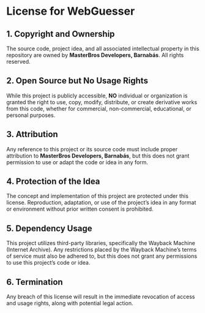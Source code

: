 # License for WebGuesser

## 1. Copyright and Ownership
The source code, project idea, and all associated intellectual property in this repository are owned by **MasterBros Developers, Barnabás**. All rights reserved.

## 2. Open Source but No Usage Rights
While this project is publicly accessible, **NO** individual or organization is granted the right to use, copy, modify, distribute, or create derivative works from this code, whether for commercial, non-commercial, educational, or personal purposes.

## 3. Attribution
Any reference to this project or its source code must include proper attribution to **MasterBros Developers, Barnabás**, but this does not grant permission to use or adapt the code or idea in any form.

## 4. Protection of the Idea
The concept and implementation of this project are protected under this license. Reproduction, adaptation, or use of the project’s idea in any format or environment without prior written consent is prohibited.

## 5. Dependency Usage
This project utilizes third-party libraries, specifically the Wayback Machine (Internet Archive). Any restrictions placed by the Wayback Machine’s terms of service must also be adhered to, but this does not grant any permissions to use this project’s code or idea.

## 6. Termination
Any breach of this license will result in the immediate revocation of access and usage rights, along with potential legal action.
